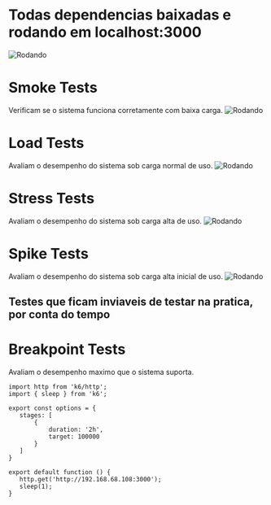 # Todas dependencias baixadas e rodando em localhost:3000
 ![Rodando](rodando_api.png)


# Smoke Tests
Verificam se o sistema funciona corretamente com baixa carga.
 ![Rodando](smoke_test.png)


# Load Tests
Avaliam o desempenho do sistema sob carga normal de uso.
 ![Rodando](load_test.png)


 # Stress Tests
Avaliam o desempenho do sistema sob carga alta de uso.
 ![Rodando](stress_test.png)

  # Spike Tests
Avaliam o desempenho do sistema sob carga alta inicial de uso.
 ![Rodando](spike_test.png)

## Testes que ficam inviaveis de testar na pratica, por conta do tempo

  # Breakpoint  Tests
Avaliam o desempenho maximo que o sistema suporta.
 ```
 import http from 'k6/http';
import { sleep } from 'k6';

export const options = {
    stages: [
        {
            duration: '2h',
            target: 100000
        }
    ]
}

export default function () {
    http.get('http://192.168.68.108:3000');
    sleep(1);
}
```

